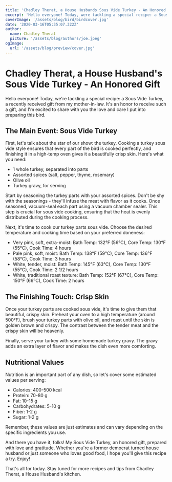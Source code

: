 ```yaml
---
title: 'Chadley Therat, a House Husbands Sous Vide Turkey - An Honored Gift'
excerpt: 'Hello everyone! Today, were tackling a special recipe: a Sous Vide Turkey'
coverImage: '/assets/blog/bird/birdcover.jpg'
date: '2020-03-16T05:35:07.322Z'
author:
  name: Chadley Therat
  picture: '/assets/blog/authors/joe.jpeg'
ogImage:
  url: '/assets/blog/preview/cover.jpg'
---
```

# Chadley Therat, a House Husband's Sous Vide Turkey - An Honored Gift

Hello everyone! Today, we're tackling a special recipe: a Sous Vide Turkey, a recently received gift from my mother-in-law. It's an honor to receive such a gift, and I'm excited to share with you the love and care I put into preparing this bird.

## The Main Event: Sous Vide Turkey

First, let's talk about the star of our show: the turkey. Cooking a turkey sous vide style ensures that every part of the bird is cooked perfectly, and finishing it in a high-temp oven gives it a beautifully crisp skin. Here's what you need:

- 1 whole turkey, separated into parts
- Assorted spices (salt, pepper, thyme, rosemary)
- Olive oil
- Turkey gravy, for serving

Start by seasoning the turkey parts with your assorted spices. Don't be shy with the seasonings - they'll infuse the meat with flavor as it cooks. Once seasoned, vacuum-seal each part using a vacuum chamber sealer. This step is crucial for sous vide cooking, ensuring that the heat is evenly distributed during the cooking process.

Next, it's time to cook our turkey parts sous vide. Choose the desired temperature and cooking time based on your preferred doneness:

- Very pink, soft, extra-moist: Bath Temp: 132°F (56°C), Core Temp: 130°F (55°C), Cook Time: 4 hours
- Pale pink, soft, moist: Bath Temp: 138°F (59°C), Core Temp: 136°F (58°C), Cook Time: 3 hours
- White, tender, moist: Bath Temp: 145°F (63°C), Core Temp: 130°F (55°C), Cook Time: 2 1/2 hours
- White, traditional roast texture: Bath Temp: 152°F (67°C), Core Temp: 150°F (66°C), Cook Time: 2 hours

## The Finishing Touch: Crisp Skin

Once your turkey parts are cooked sous vide, it's time to give them that beautiful, crispy skin. Preheat your oven to a high temperature (around 500°F), brush your turkey parts with olive oil, and roast until the skin is golden brown and crispy. The contrast between the tender meat and the crispy skin will be heavenly.

Finally, serve your turkey with some homemade turkey gravy. The gravy adds an extra layer of flavor and makes the dish even more comforting.

## Nutritional Values

Nutrition is an important part of any dish, so let's cover some estimated values per serving:

- Calories: 400-500 kcal
- Protein: 70-80 g
- Fat: 10-15 g
- Carbohydrates: 5-10 g
- Fiber: 1-2 g
- Sugar: 1-2 g

Remember, these values are just estimates and can vary depending on the specific ingredients you use.

And there you have it, folks! My Sous Vide Turkey, an honored gift, prepared with love and gratitude. Whether you're a former democrat turned house husband or just someone who loves good food, I hope you'll give this recipe a try. Enjoy!

That's all for today. Stay tuned for more recipes and tips from Chadley Therat, a House Husband's kitchen.
